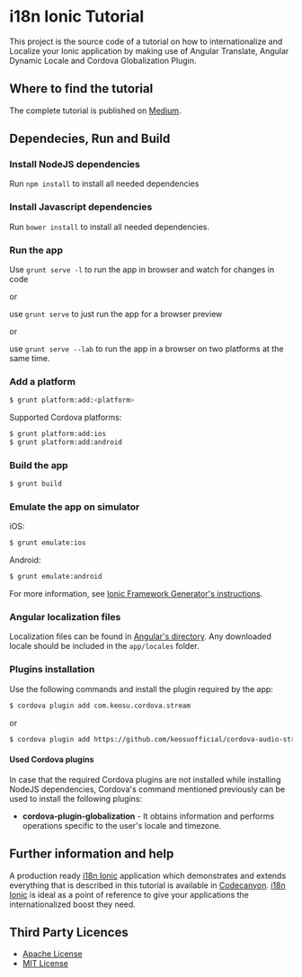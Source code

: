 # i18n Ionic Tutorial
This project is the source code of a tutorial on how to internationalize and Localize your Ionic application by making use of Angular Translate, Angular Dynamic Locale and Cordova Globalization Plugin.

## Where to find the tutorial
The complete tutorial is published on [Medium](https://medium.com/titanium-templates/display-song-title-and-cover-by-utilizing-shoutcast-s-meta-data-fb00011cb086).

## Dependecies, Run and Build
### Install NodeJS dependencies

Run `npm install` to install all needed dependencies

### Install Javascript dependencies

Run `bower install` to install all needed dependencies.

### Run the app
Use `grunt serve -l` to run the app in browser and watch for changes in code

or

use `grunt serve` to just run the app for a browser preview

or

use `grunt serve --lab` to run the app in a browser on two platforms at the same time.

### Add a platform

```bash
$ grunt platform:add:<platform>
```

Supported Cordova platforms:

```bash
$ grunt platform:add:ios
$ grunt platform:add:android
```

### Build the app

```bash
$ grunt build
```

### Emulate the app on simulator
iOS:

```bash
$ grunt emulate:ios
```

Android:

```bash
$ grunt emulate:android
```

For more information, see [Ionic Framework Generator's instructions](https://github.com/diegonetto/generator-ionic).

### Angular localization files

Localization files can be found in [Angular's directory](https://code.angularjs.org/1.3.6/i18n/). Any downloaded locale should be included in the `app/locales` folder.

### Plugins installation

Use the following commands and install the plugin required by the app:
```bash
$ cordova plugin add com.keosu.cordova.stream
```
or
```bash
$ cordova plugin add https://github.com/keosuofficial/cordova-audio-stream-plugin.git
```

#### Used Cordova plugins
In case that the required Cordova plugins are not installed while installing NodeJS dependencies, Cordova's command mentioned previously can be used to install the following plugins:

* **cordova-plugin-globalization** - It obtains information and performs operations specific to the user's locale and timezone.

## Further information and help
A production ready [i18n Ionic](http://codecanyon.net/item/i18n-ionic-full-application/12337533?ref=skounis) application which demonstrates and extends everything that is described in this tutorial is available in [Codecanyon](http://codecanyon.net/item/i18n-ionic-full-application/12337533?ref=skounis). [i18n Ionic](http://codecanyon.net/item/i18n-ionic-full-application/12337533?ref=skounis) is ideal as a point of reference to give your applications the internationalized boost they need.

## Third Party Licences
* [Apache License](http://www.apache.org/licenses/)
* [MIT License](https://opensource.org/licenses/MIT)
